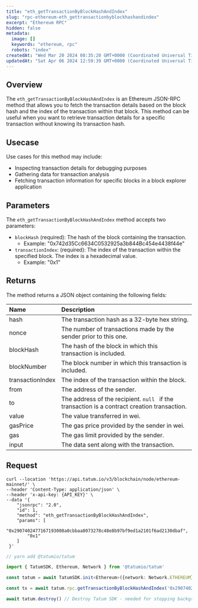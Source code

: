 ```yaml
---
title: "eth_getTransactionByBlockHashAndIndex"
slug: "rpc-ethereum-eth_gettransactionbyblockhashandindex"
excerpt: "Ethereum RPC"
hidden: false
metadata: 
  image: []
  keywords: "ethereum, rpc"
  robots: "index"
createdAt: "Wed Mar 20 2024 08:35:20 GMT+0000 (Coordinated Universal Time)"
updatedAt: "Sat Apr 06 2024 12:59:39 GMT+0000 (Coordinated Universal Time)"
---
```

## Overview

The `eth_getTransactionByBlockHashAndIndex` is an Ethereum JSON-RPC method that allows you to fetch the transaction details based on the block hash and the index of the transaction within that block. This method can be useful when you want to retrieve transaction details for a specific transaction without knowing its transaction hash.

## Usecase

Use cases for this method may include:

- Inspecting transaction details for debugging purposes
- Gathering data for transaction analysis
- Fetching transaction information for specific blocks in a block explorer application

## Parameters

The `eth_getTransactionByBlockHashAndIndex` method accepts two parameters:

- `blockHash` (required): The hash of the block containing the transaction.
  - Example: "0x742d35Cc6634C0532925a3b844Bc454e4438f44e"
- `transactionIndex`: (required): The index of the transaction within the specified block. The index is a hexadecimal value.
  - Example: "0x1"

## Returns

The method returns a JSON object containing the following fields:

| Name             | Description                                                                                  |
| :--------------- | :------------------------------------------------------------------------------------------- |
| hash             | The transaction hash as a 32-byte hex string.                                                |
| nonce            | The number of transactions made by the sender prior to this one.                             |
| blockHash        | The hash of the block in which this transaction is included.                                 |
| blockNumber      | The block number in which this transaction is included.                                      |
| transactionIndex | The index of the transaction within the block.                                               |
| from             | The address of the sender.                                                                   |
| to               | The address of the recipient. `null ` if the transaction is a contract creation transaction. |
| value            | The value transferred in wei.                                                                |
| gasPrice         | The gas price provided by the sender in wei.                                                 |
| gas              | The gas limit provided by the sender.                                                        |
| input            | The data sent along with the transaction.                                                    |

## Request

```curl cURL
curl --location 'https://api.tatum.io/v3/blockchain/node/ethereum-mainnet/' \
--header 'Content-Type: application/json' \
--header 'x-api-key: {API_KEY}' \
--data '{
    "jsonrpc": "2.0",
    "id": 1,
    "method": "eth_getTransactionByBlockHashAndIndex",
    "params": [
        "0x2907402477167193008a0cbbaa8073278c48e8b97bf9ed1a2101f6ad2130dbaf",
        "0x1"
    ]
 }'

```
```typescript JS SDK
// yarn add @tatumio/tatum

import { TatumSDK, Ethereum, Network } from '@tatumio/tatum'

const tatum = await TatumSDK.init<Ethereum>({network: Network.ETHEREUM})

const tx = await tatum.rpc.getTransactionByBlockHashAndIndex('0x2907402477167193008a0cbbaa8073278c48e8b97bf9ed1a2101f6ad2130dbaf', 1)

await tatum.destroy() // Destroy Tatum SDK - needed for stopping background jobs
```
